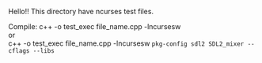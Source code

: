 Hello!!
This directory have ncurses test files.

Compile:
c++ -o test_exec file_name.cpp -lncursesw 
<br>
or
<br>
c++ -o test_exec file_name.cpp -lncursesw `pkg-config sdl2 SDL2_mixer --cflags --libs`

